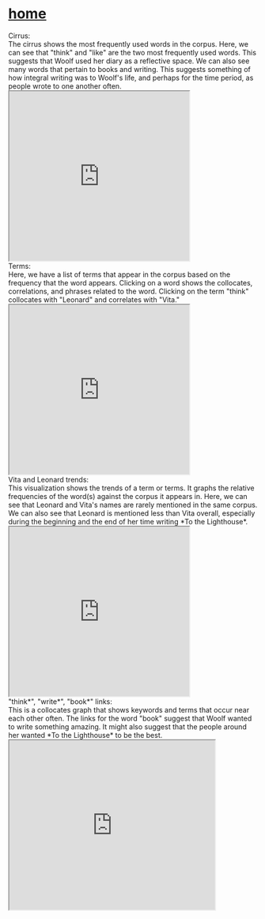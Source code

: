 # [home](https://paula-rodrigo.github.io/woolfdiaries.github.io/)

<div>Cirrus:</div>
The cirrus shows the most frequently used words in the corpus. Here, we can see that "think" and "like" are the two most frequently used words. This suggests that Woolf used her diary as a reflective space. We can also see many words that pertain to books and writing. This suggests something of how integral writing was to Woolf's life, and perhaps for the time period, as people wrote to one another often.
<iframe style='width: 364px; height: 343px;' src='http://127.0.0.1:8888/tool/Cirrus/?corpus=48039cebd0076122253ce951cbbef258'></iframe> <br>
<div>Terms:</div>
Here, we have a list of terms that appear in the corpus based on the frequency that the word appears. Clicking on a word shows the collocates, correlations, and phrases related to the word. Clicking on the term "think" collocates with "Leonard" and correlates with "Vita." 
<iframe style='width: 364px; height: 343px;' src='http://127.0.0.1:8888/tool/CorpusTerms/?corpus=48039cebd0076122253ce951cbbef258'></iframe><br>

<div>Vita and Leonard trends:</div>
This visualization shows the trends of a term or terms. It graphs the relative frequencies of the word(s) against the corpus it appears in. Here, we can see that Leonard and Vita's names are rarely mentioned in the same corpus. We can also see that Leonard is mentioned less than Vita overall, especially during the beginning and the end of her time writing *To the Lighthouse*. 
<iframe style='width: 364px; height: 343px;' src='http://127.0.0.1:8888/tool/Trends/?query=vita*&query=leonard*&corpus=48039cebd0076122253ce951cbbef258'></iframe><br>

<div>"think*", "write*", "book*" links:</div>
This is a collocates graph that shows keywords and terms that occur near each other often. The links for the word "book" suggest that Woolf wanted to write something amazing. It might also suggest that the people around her wanted *To the Lighthouse* to be the best. 
<iframe style='width: 416px; height: 343px;' src='http://127.0.0.1:8888/tool/CollocatesGraph/?query=think*&query=write*&query=book*&mode=corpus&corpus=48039cebd0076122253ce951cbbef258'></iframe>
